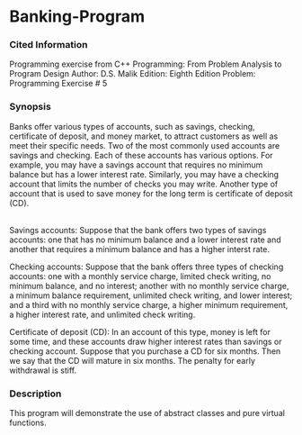# Banking-Program

<h3>Cited Information</h3>
Programming exercise from C++ Programming: From Problem Analysis to Program Design
Author: D.S. Malik
Edition: Eighth Edition
Problem: Programming Exercise # 5

<h3>Synopsis</h3>
Banks offer various types of accounts, such as savings, checking, certificate of deposit, and money market,
to attract customers as well as meet their specific needs. Two of the most commonly used accounts are savings
and checking. Each of these accounts has various options. For example, you may have a savings account that requires 
no minimum balance but has a lower interest rate. Similarly, you may have a checking account that limits the number
of checks you may write. Another type of account that is used to save money for the long term is certificate of deposit (CD).
<br /><br/>

Savings accounts: Suppose that the bank offers two types of savings accounts: one that has no minimum balance and a lower 
interest rate and another that requires a minimum balance and has a higher interst rate.

Checking accounts: Suppose that the bank offers three types of checking accounts: one with a monthly service charge, limited check
writing, no minimum balance, and no interest; another with no monthly service charge, a minimum balance requirement, unlimited check
writing, and lower interest; and a third with no monthly service charge, a higher minimum requirement, a higher interest rate, and 
unlimited check writing.

Certificate of deposit (CD): In an account of this type, money is left for some time, and these accounts draw higher interest rates
than savings or checking account. Suppose that you purchase a CD for six months. Then we say that the CD will mature in six months.
The penalty for early withdrawal is stiff. 

<h3>Description</h3>
This program will demonstrate the use of abstract classes and pure virtual functions.

